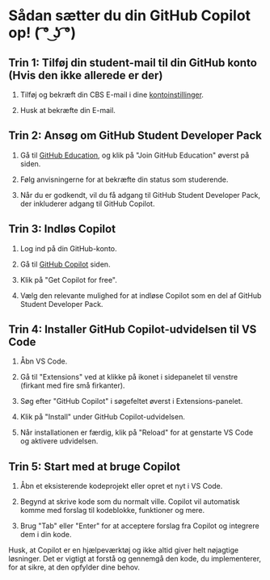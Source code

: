 # Sådan sætter du din GitHub Copilot op! ( ͡° ͜ʖ ͡°)

## Trin 1: Tilføj din student-mail til din GitHub konto (Hvis den ikke allerede er der)
1. Tilføj og bekræft din CBS E-mail i dine [kontoinstillinger](https://github.com/settings/emails).

2. Husk at bekræfte din E-mail.
## Trin 2: Ansøg om GitHub Student Developer Pack
1. Gå til [GitHub Education](https://github.com/education/students), og klik på "Join GitHub Education" øverst på siden.

2. Følg anvisningerne for at bekræfte din status som studerende.

3. Når du er godkendt, vil du få adgang til GitHub Student Developer Pack, der inkluderer adgang til GitHub Copilot.

## Trin 3: Indløs Copilot

1. Log ind på din GitHub-konto.

2. Gå til [GitHub Copilot](https://copilot.github.com/) siden.

3. Klik på "Get Copilot for free".

4. Vælg den relevante mulighed for at indløse Copilot som en del af GitHub Student Developer Pack.

## Trin 4: Installer GitHub Copilot-udvidelsen til VS Code

1. Åbn VS Code.

2. Gå til "Extensions" ved at klikke på ikonet i sidepanelet til venstre (firkant med fire små firkanter).

3. Søg efter "GitHub Copilot" i søgefeltet øverst i Extensions-panelet.

4. Klik på "Install" under GitHub Copilot-udvidelsen.

5. Når installationen er færdig, klik på "Reload" for at genstarte VS Code og aktivere udvidelsen.

## Trin 5: Start med at bruge Copilot

1. Åbn et eksisterende kodeprojekt eller opret et nyt i VS Code.

2. Begynd at skrive kode som du normalt ville. Copilot vil automatisk komme med forslag til kodeblokke, funktioner og mere.

3. Brug "Tab" eller "Enter" for at acceptere forslag fra Copilot og integrere dem i din kode.

Husk, at Copilot er en hjælpeværktøj og ikke altid giver helt nøjagtige løsninger. Det er vigtigt at forstå og gennemgå den kode, du implementerer, for at sikre, at den opfylder dine behov.
